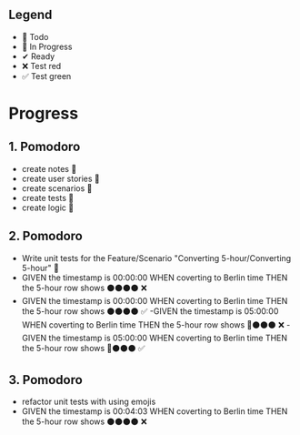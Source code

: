 ## Legend

- 📃 Todo
- 🚧 In Progress
- ✔ Ready
- ❌ Test red
- ✅ Test green

# Progress

## 1. Pomodoro
- create notes 📃
- create user stories 📃
- create scenarios 📃
- create tests 📃
- create logic 📃

## 2. Pomodoro
- Write unit tests for the Feature/Scenario "Converting 5-hour/Converting 5-hour" 🚧
- GIVEN the timestamp is 00:00:00 WHEN coverting to Berlin time THEN the 5-hour row shows ⚫⚫⚫⚫ ❌
- GIVEN the timestamp is 00:00:00 WHEN coverting to Berlin time THEN the 5-hour row shows ⚫⚫⚫⚫ ✅
-GIVEN the timestamp is 05:00:00 WHEN coverting to Berlin time THEN the 5-hour row shows 🔴⚫⚫⚫ ❌
-GIVEN the timestamp is 05:00:00 WHEN coverting to Berlin time THEN the 5-hour row shows 🔴⚫⚫⚫ ✅

## 3. Pomodoro
- refactor unit tests with using emojis
- GIVEN the timestamp is 00:04:03 WHEN coverting to Berlin time THEN the 5-hour row shows ⚫⚫⚫⚫ ❌

